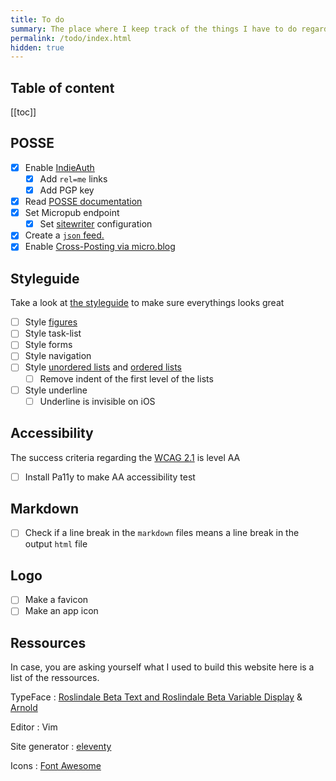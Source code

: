 ```yaml
---
title: To do
summary: The place where I keep track of the things I have to do regarding the development of this website
permalink: /todo/index.html
hidden: true
---
```


## Table of content
[[toc]]

## POSSE

- [x] Enable [IndieAuth](https://indieauth.com/)
    - [x] Add `rel=me` links
    - [x] Add PGP key
- [x] Read [POSSE documentation](https://indieweb.org/POSSE)
- [x] Set Micropub endpoint 
    - [x] Set [sitewriter](http://sitewriter.net/) configuration
- [x] Create a [`json` feed.](/feed.json)
- [x] Enable [Cross-Posting via micro.blog](https://help.micro.blog/2016/cross-posting-twitter/)

## Styleguide

Take a look at [the styleguide](/styleguide) to make sure everythings looks great

- [ ] Style [figures](/styleguide#figures)
- [ ] Style task-list
- [ ] Style forms
- [ ] Style navigation
- [ ] Style [unordered lists](/styleguide#unordered-list) and [ordered lists](/styleguide#ordered-list)
    - [ ] Remove indent of the first level of the lists
- [ ] Style underline
    - [ ] Underline is invisible on iOS

## Accessibility

The success criteria regarding the [WCAG 2.1](https://www.w3.org/TR/WCAG21/) is level AA

- [ ] Install Pa11y to make AA accessibility test

## Markdown

- [ ] Check if a line break in the `markdown` files means a line break in the output `html` file

## Logo

- [ ] Make a favicon
- [ ] Make an app icon

## Ressources

In case, you are asking yourself what I used to build this website here is a list of the ressources.

TypeFace
: [Roslindale Beta Text and Roslindale Beta Variable Display](https://djr.com/roslindale/) & [Arnold](https://www.futurefonts.xyz/rudiger/arnold)

Editor
: Vim

Site generator
: [eleventy](https://11ty.io)

Icons
: [Font Awesome](https://fontawesome.com/)

